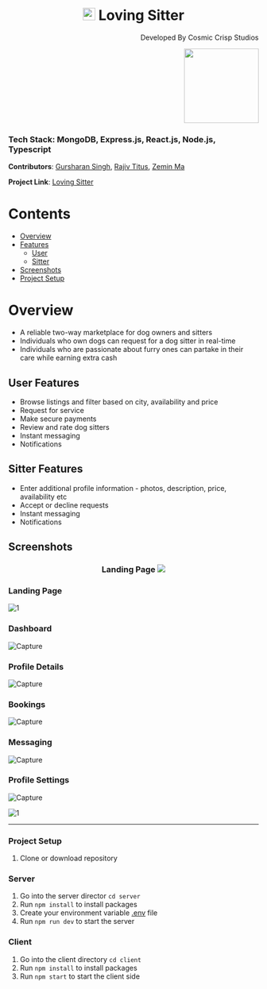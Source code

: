 <h1 align="center">
  <img src="https://w7.pngwing.com/pngs/924/504/png-transparent-dog-paw-computer-icons-paw-print.png" width="25" />
  Loving Sitter
</h1>

<p align="right">
  Developed By Cosmic Crisp Studios
</p>
<p align="right">
  <img src="https://user-images.githubusercontent.com/75184965/121698563-fa5ead00-ca82-11eb-91b1-83e288909139.jpg" width="150" />
</p>

### Tech Stack: MongoDB, Express.js, React.js, Node.js, Typescript

**Contributors**: [Gursharan Singh](https://github.com/gursharan4312), [Rajiv Titus](https://github.com/rajivtitus), [Zemin Ma](https://github.com/xia0m)

**Project Link**: [Loving Sitter](https://lovingsitter.gursharansingh.ca)


# Contents
* [Overview](#Overview)
* [Features](#User-Features)
  * [User](#User-Features)
  * [Sitter](#Sitter-Features)
* [Screenshots](#Screenshots)
* [Project Setup](#Project-Setup)

# Overview

* A reliable two-way marketplace for dog owners and sitters
* Individuals who own dogs can request for a dog sitter in real-time 
* Individuals who are passionate about furry ones can partake in their care while earning extra cash

## User Features 
* Browse listings and filter based on city, availability and price
* Request for service 
* Make secure payments
* Review and rate dog sitters
* Instant messaging
* Notifications

## Sitter Features 
* Enter additional profile information - photos, description, price, availability etc
* Accept or decline requests
* Instant messaging
* Notifications

## Screenshots

<h3 align="center">
  Landing Page
  <img src="https://user-images.githubusercontent.com/75184965/121703601-de113f00-ca87-11eb-940b-f871cd2ac8f0.PNG" />
</h3>

### Landing Page
![1](https://user-images.githubusercontent.com/75184965/121703601-de113f00-ca87-11eb-940b-f871cd2ac8f0.PNG)

### Dashboard
![Capture](https://user-images.githubusercontent.com/75184965/121704245-6bed2a00-ca88-11eb-875d-9acf30799148.PNG)

### Profile Details
![Capture](https://user-images.githubusercontent.com/75184965/121704396-9808ab00-ca88-11eb-8a63-c7bc75b8ed75.PNG)

### Bookings
![Capture](https://user-images.githubusercontent.com/75184965/121704667-cedec100-ca88-11eb-8f6c-9d82214b27d4.PNG)

### Messaging
![Capture](https://user-images.githubusercontent.com/75184965/121704900-077e9a80-ca89-11eb-9f1e-d053b5e53d85.PNG)

### Profile Settings
![Capture](https://user-images.githubusercontent.com/75184965/121705225-49a7dc00-ca89-11eb-99c7-3e8b19113ba5.PNG)

![1](https://user-images.githubusercontent.com/75184965/121705241-4c0a3600-ca89-11eb-9d4c-1c8b291d7872.PNG)

---

### Project Setup

1. Clone or download repository

### Server

1. Go into the server director `cd server`
2. Run `npm install` to install packages
3. Create your environment variable [.env](./server/sample.env) file
4. Run `npm run dev` to start the server

### Client

1. Go into the client directory `cd client`
2. Run `npm install` to install packages
3. Run `npm start` to start the client side
